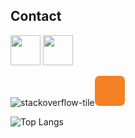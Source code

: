 
## Contact

[<img src="https://luisdonin.github.io/cv/img/wapp.png" width="48px">](https://api.whatsapp.com/send/?phone=5545988217579&text&type=phone_number&app_absent=0)
[<img src="https://luisdonin.github.io/cv/img/youtube.png" width="48px">](https://www.youtube.com/channel/UCc4kGNr8H4FCOpCUN2ymuPQ)

![stackoverflow-tile](https://github.com/user-attachments/assets/16d54e13-b348-463f-a4bb-280ecfd8bc2d)<svg xmlns="http://www.w3.org/2000/svg" stroke="#fff" stroke-width="30" height="48" width="48"><rect width="48" height="48" fill="#f58025" rx="15%" stroke="none"/><path fill="none" d="M125 297v105h241V297"/><path d="M170 341h150m-144-68l148 31M199 204l136 64m-95-129l115 97M293 89l90 120"/></svg>


 ![Top Langs](https://github-readme-stats.vercel.app/api/top-langs/?username=luisdonin&hide=javascript,jupyter,tex,css,scss,html&theme=light)
